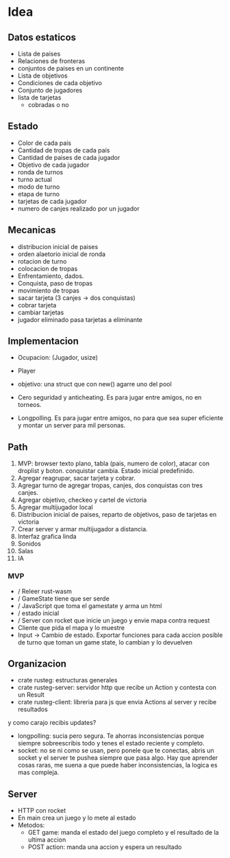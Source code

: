 # Idea

## Datos estaticos

- Lista de paises
- Relaciones de fronteras
- conjuntos de paises en un continente
- Lista de objetivos
- Condiciones de cada objetivo
- Conjunto de jugadores
- lista de tarjetas
  - cobradas o no

## Estado

- Color de cada país
- Cantidad de tropas de cada país
- Cantidad de paises de cada jugador
- Objetivo de cada jugador
- ronda de turnos
- turno actual
- modo de turno
- etapa de turno
- tarjetas de cada jugador
- numero de canjes realizado por un jugador

## Mecanicas

- distribucion inicial de paises
- orden alaetorio inicial de ronda
- rotacion de turno
- colocacion de tropas
- Enfrentamiento, dados.
- Conquista, paso de tropas
- movimiento de tropas
- sacar tarjeta (3 canjes -> dos conquistas)
- cobrar tarjeta
- cambiar tarjetas
- jugador eliminado pasa tarjetas a eliminante

## Implementacion

- Ocupacion: (Jugador, usize)
- Player
- objetivo: una struct que con new() agarre uno del pool

- Cero seguridad y anticheating. Es para jugar entre amigos, no en torneos.
- Longpolling. Es para jugar entre amigos, no para que sea super eficiente y montar un server para mil personas.

## Path

1. MVP: browser texto plano, tabla (pais, numero de color), atacar con droplist y boton. conquistar cambia. Estado inicial predefinido.
2. Agregar reagrupar, sacar tarjeta y cobrar.
3. Agregar turno de agregar tropas, canjes, dos conquistas con tres canjes.
4. Agregar objetivo, checkeo y cartel de victoria
5. Agregar multijugador local
6. Distribucion inicial de paises, reparto de objetivos, paso de tarjetas en victoria
7. Crear server y armar multijugador a distancia.
8. Interfaz grafica linda
9. Sonidos
10. Salas
11. IA


### MVP

- / Releer rust-wasm
- / GameState tiene que ser serde
- / JavaScript que toma el gamestate y arma un html
- / estado inicial
- / Server con rocket que inicie un juego y envie mapa contra request
- Cliente que pida el mapa y lo muestre
- Input -> Cambio de estado. Exportar funciones para cada accion posible de turno que toman un game state, lo cambian y lo devuelven

## Organizacion

- crate rusteg: estructuras generales
- crate rusteg-server: servidor http que recibe un Action y contesta con un Result
- crate rusteg-client: libreria para js que envia Actions al server y recibe resultados

y como carajo recibis updates?

- longpolling: sucia pero segura. Te ahorras inconsistencias porque siempre sobreescribis todo y tenes el estado reciente y completo.
- socket: no se ni como se usan, pero ponele que te conectas, abris un socket y el server te pushea siempre que pasa algo. Hay que aprender cosas raras, me suena a que puede haber inconsistencias, la logica es mas compleja.


## Server

- HTTP con rocket
- En main crea un juego y lo mete al estado
- Metodos:
  - GET game: manda el estado del juego completo y el resultado de la ultima accion
  - POST action: manda una accion y espera un resultado